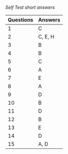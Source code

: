 *Self Test short answers*

Questions | Answers
----------|--------
1         | C
2         | C, E, H
3         | B
4         | B
5         | C
6         | A
7         | E
8         | A
9         | D
10        | B
11        | D
12        | B
13        | E
14        | D
15        | A, D
